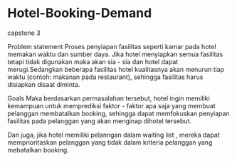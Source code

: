 # Hotel-Booking-Demand
capstone 3

Problem statement
Proses penyiapan fasilitas seperti kamar pada hotel memakan waktu dan sumber daya. Jika hotel menyiapkan semua fasilitas tetapi tidak digunakan maka akan sia - sia dan hotel dapat merugi.Sedangkan beberapa fasilitas hotel kualitasnya akan menurun tiap waktu (contoh: makanan pada restaurant), sehingga fasilitas harus disiapkan disaat diminta.

Goals
Maka berdasarkan permasalahan tersebut, hotel ingin memiliki kemampuan untuk memprediksi faktor - faktor apa saja yang membuat pelanggan membatalkan booking, sehingga dapat memfokuskan penyiapan fasilitas pada pelanggan yang akan menginap dihotel tersebut. 

Dan juga, jika hotel memiliki pelanngan dalam waiting list , mereka dapat memprioritaskan pelanggan yang tidak dalam kriteria pelanggan yang mebatalkan booking.
